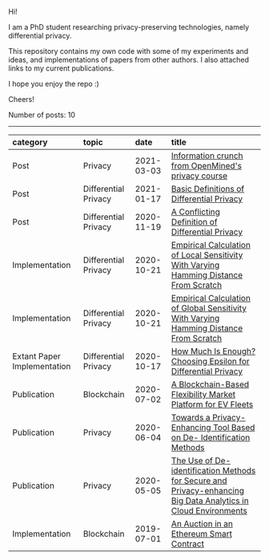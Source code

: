 Hi!

I am a PhD student researching privacy-preserving technologies, namely differential privacy.

This repository contains my own code with some of my experiments and ideas, and implementations of papers from other authors. I also attached links to my current publications. 

I hope you enjoy the repo :) 

Cheers!

Number of posts: 10

---

| category | topic | date | title |
|:-------|:-----|:-----|:------|
|Post| Privacy |2021-03-03|[Information crunch from OpenMined's privacy course](https://github.com/gonzalo-munillag/Private_AI_OpenMined/blob/main/Our_Privacy_Opportunity/5_Highlights.md) |
|Post|Differential Privacy|2021-01-17|[Basic Definitions of Differential Privacy](https://github.com/gonzalo-munillag/Blog/blob/main/Posts/Basic_Definitions_of_Differential_Privacy.pdf)|
|Post|Differential Privacy|2020-11-19| [A Conflicting Definition of Differential Privacy](https://github.com/gonzalo-munillag/Blog/blob/main/Posts/A_conflicting_defintion_of_DP.md)  
|Implementation|Differential Privacy|2020-10-21| [Empirical Calculation of Local Sensitivity With Varying Hamming Distance From Scratch](https://github.com/gonzalo-munillag/Blog/tree/main/My_implementations/Local_sensitivity)  
|Implementation|Differential Privacy|2020-10-21| [Empirical Calculation of Global Sensitivity With Varying Hamming Distance From Scratch](https://github.com/gonzalo-munillag/Blog/tree/main/My_implementations/Global_sensitivity)  
| Extant Paper Implementation | Differential Privacy |2020-10-17 | [How Much Is Enough? Choosing Epsilon for Differential Privacy](https://github.com/gonzalo-munillag/Differential_Privacy/tree/main/Extant_Papers_Implementations/A_method_to_choose_epsilon)  
| Publication | Blockchain | 2020-07-02| [A Blockchain-Based Flexibility Market Platform for EV Fleets](https://ieeexplore.ieee.org/document/9131332/metrics#metrics)  
| Publication | Privacy | 2020-06-04 | [Towards a Privacy-Enhancing Tool Based on De- Identification Methods](https://aisel.aisnet.org/pacis2020/157/)
| Publication | Privacy | 2020-05-05 | [The Use of De-identification Methods for Secure and Privacy-enhancing Big Data Analytics in Cloud Environments](https://www.scitepress.org/PublicationsDetail.aspx?ID=Fo6z4LhPuHA=&t=1)  
|Implementation| Blockchain| 2019-07-01| [An Auction in an Ethereum Smart Contract](https://github.com/gonzalo-munillag/Blog/tree/main/My_implementations/Auction_Ethereum_Smart_Contract)  






